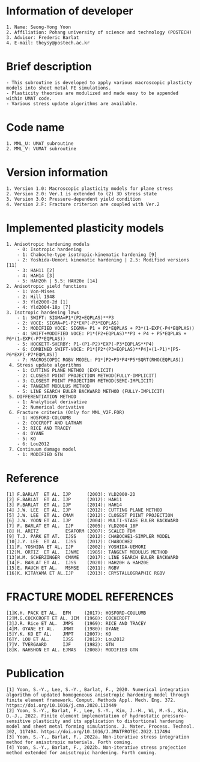 # Information of developer
    1. Name: Seong-Yong Yoon
    2. Affiliation: Pohang university of science and technology (POSTECH)
    3. Advisor: Frederic Barlat
    4. E-mail: theysy@postech.ac.kr

# Brief description
    - This subroutine is developed to apply various macroscopic plasticty models into sheet metal FE simulations.
    - Plasticity theories are modulized and made easy to be appended within UMAT code.
    - Various stress update algorithms are available.

# Code name
    1. MML_U: UMAT subroutine
    2. MML_V: VUMAT subroutine

# Version information
    1. Version 1.0: Macroscopic plasticity models for plane stress
    2. Version 2.0: Ver.1 is extended to (2) 3D stress state
    3. Version 3.0: Pressure-dependent yield condition
    4. Version 2.F: Fracture criterion are coupled with Ver.2

# Implemented plasticity models
    1. Anisotropic hardening models
        - 0: Isotropic hardening
        - 1: Chaboche-type isotropic-kinematic hardening [9]
        - 2: Yoshida-Uemori kinematic hardening | 2.5: Modified versions [11]
        - 3: HAH11 [2]
        - 4: HAH14 [3]
        - 5: HAH20h | 5.5: HAH20e [14]
    2. Anisotropic yield functions
        - 1: Von-Mises
        - 2: Hill 1948
        - 3: Yld2000-2d [1]
        - 4: Yld2004-18p [7]
    3. Isotropic hardening laws 
        - 1: SWIFT: SIGMA=P1*(P2+EQPLAS)**P3
        - 2: VOCE: SIGMA=P1-P2*EXP(-P3*EQPLAS)
        - 3: MODIFIED VOCE: SIGMA= P1 + P2*EQPLAS + P3*(1-EXP(-P4*EQPLAS))
        - 4: SWIFT+MODIFIED VOCE: P1*(P2+EQPLAS)**P3 + P4 + P5*EQPLAS + P6*(1-EXP(-P7*EQPLAS))
        - 5: HOCKETT-SHERBY: P1-(P1-P2)*EXP(-P3*EQPLAS**P4)
        - 6: COMBINED SWIFT-VOCE: P1*[P2*(P3+EQPLAS)**P4]+(1-P1)*[P5-P6*EXP(-P7*EQPLAS)]
        - 7: MACROSCOPIC RGBV MODEL: P1*[P2+P3*P4*P5*SQRT(RHO(EQPLAS))
     4. Stress update algorithms
        - 1: CUTTING PLANE METHOD (EXPLICIT)
        - 2: CLOSEST POINT PROJECTION METHOD(FULLY-IMPLICIT)
        - 3: CLOSEST POINT PROJECTION METHOD(SEMI-IMPLICIT)
        - 4: TANGENT MODULUS METHOD
        - 5: LINE SEARCH EULER BACKWARD METHOD (FULLY-IMPLICIT)
     5. DIFFERENTIATION METHOD
        - 1: Analytical derivative
        - 2: Numerical derivative
	 6. Fracture criteria (Only for MML_V2F.FOR)
		- 1: HOSFORD-COLOUMB
		- 2: COCCROFT AND LATHAM
		- 3: RICE AND TRACEY
		- 4: OYANE
		- 5: KO
		- 6: Lou2012
	 7. Continuum damage model
		- 1: MODIFIED GTN
# Reference
    [1] F.BARLAT  ET AL. IJP      (2003): YLD2000-2D
    [2] F.BARLAT  ET AL. IJP      (2012): HAH11
    [3] F.BARLAT  ET AL. IJP      (2014): HAH14
    [4] J.W. LEE  ET AL. IJP      (2012): CUTTING PLANE METHOD
    [5] J.W. LEE  ET AL. CMAM     (2012): CLOSEST POINT PROJECTION
    [6] J.W. YOON ET AL. IJP      (2004): MULTI-STAGE EULER BACKWARD
    [7] F. BARLAT ET AL.  IJP     (2005): YLD2004_18P
    [8] H. ARETZ          ESAFORM (2007): SCALED FDM
    [9] T.J. PARK ET AT.  IJSS    (2012): CHABOCHE1-SIMPLER MODEL
    [10]J.Y. LEE  ET AL.  IJSS    (2012): CHABOCHE2
    [11]F. YOSHIDA ET AL. IJP     (2002): YOSHIDA-UEMORI
    [12]M. ORTIZ  ET AL.  IJNME   (1985): TANGENT MODULUS METHOD
    [13]W.M. SCHERZINGER  CMAME   (2017): LINE SEARCH EULER BACKWARD
    [14]F. BARLAT ET AL.  IJSS    (2020): HAH20H & HAH20E
    [15]E. RAUCH ET AL.   MSMSE   (2011): RGBV
    [16]K. KITAYAMA ET AL.IJP     (2013): CRYSTALLOGRAPHIC RGBV
# FRACTURE MODEL REFERENCES
	[1]K.H. PACK ET AL.  EFM     (2017): HOSFORD-COULUMB
	[2]M.G.COCKCROFT ET AL. JIM  (1968): COCKCROFT
	[3]J.R. Rice ET AL.  JMPS    (1969): RICE AND TRACEY
	[4]M. OYANE ET AL.   JMWT    (1980): OYANE
	[5]Y.K. KO ET AL.    JMPT    (2007): KO
	[6]Y. LOU ET AL.     IJSS    (2012): Lou2012
	[7]V. TVERGAARD      IJF     (1982): GTN
	[8]K. NAHSHON ET AL. EJMAS   (2008): MODIFIED GTN
# Publication
	[1]	Yoon, S.-Y., Lee, S.-Y., Barlat, F., 2020. Numerical integration algorithm of updated homogeneous anisotropic hardening model through finite element framework. Comput. Methods Appl. Mech. Eng. 372. https://doi.org/10.1016/j.cma.2020.113449
	[2]	Yoon, S.-Y., Barlat, F., Lee, S.-Y., Kim, J.-H., Wi, M.-S., Kim, D.-J., 2022. Finite element implementation of hydrostatic pressure-sensitive plasticity and its application to distortional hardening model and sheet metal forming simulations. J. Mater. Process. Technol. 302, 117494. https://doi.org/10.1016/J.JMATPROTEC.2022.117494
	[3]	Yoon, S.-Y., Barlat, F., 2022a. Non-iterative stress integration method for anisotropic materials. Forth coming.
	[4]	Yoon, S.-Y., Barlat, F., 2022b. Non-iterative stress projection method extended for anisotropic hardening. Forth coming.

